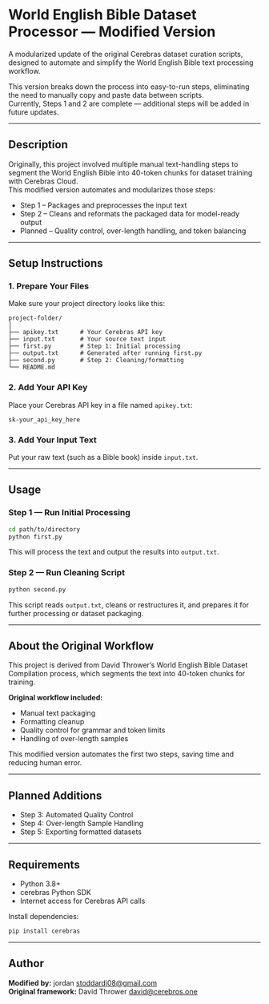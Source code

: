 # World English Bible Dataset Processor — Modified Version

A modularized update of the original Cerebras dataset curation scripts, designed to automate and simplify the World English Bible text processing workflow.

This version breaks down the process into easy-to-run steps, eliminating the need to manually copy and paste data between scripts.  
Currently, Steps 1 and 2 are complete — additional steps will be added in future updates.

---

## Description

Originally, this project involved multiple manual text-handling steps to segment the World English Bible into 40-token chunks for dataset training with Cerebras Cloud.  
This modified version  automates and modularizes those steps:

- Step 1 – Packages and preprocesses the input text  
- Step 2 – Cleans and reformats the packaged data for model-ready output  
- Planned – Quality control, over-length handling, and token balancing

---

## Setup Instructions

### 1. Prepare Your Files
Make sure your project directory looks like this:

```
project-folder/
│
├── apikey.txt      # Your Cerebras API key
├── input.txt       # Your source text input
├── first.py        # Step 1: Initial processing
├── output.txt      # Generated after running first.py
├── second.py       # Step 2: Cleaning/formatting
└── README.md
```

### 2. Add Your API Key
Place your Cerebras API key in a file named `apikey.txt`:

```
sk-your_api_key_here
```

### 3. Add Your Input Text
Put your raw text (such as a Bible book) inside `input.txt`.

---

## Usage

### Step 1 — Run Initial Processing
```bash
cd path/to/directory
python first.py
```
This will process the text and output the results into `output.txt`.

### Step 2 — Run Cleaning Script
```bash
python second.py
```
This script reads `output.txt`, cleans or restructures it, and prepares it for further processing or dataset packaging.

---

## About the Original Workflow

This project is derived from David Thrower’s World English Bible Dataset Compilation process, which segments the text into 40-token chunks for training.

**Original workflow included:**
- Manual text packaging  
- Formatting cleanup  
- Quality control for grammar and token limits  
- Handling of over-length samples  

This modified version automates the first two steps, saving time and reducing human error.

---

## Planned Additions
- Step 3: Automated Quality Control  
- Step 4: Over-length Sample Handling  
- Step 5: Exporting formatted datasets  

---

## Requirements
- Python 3.8+  
- cerebras Python SDK  
- Internet access for Cerebras API calls  

Install dependencies:
```bash
pip install cerebras
```

---

## Author
**Modified by:** jordan <stoddardj08@gmail.com>  
**Original framework:** David Thrower <david@cerebros.one>
